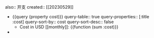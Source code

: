 also:: 开支
created:: [[20230529]]

- {{query (property cost)}}
  query-table:: true
  query-properties:: [:title :cost]
  query-sort-by:: cost
  query-sort-desc:: false
  - Cost in USD [[monthly]]: {{function (sum :cost)}}
-